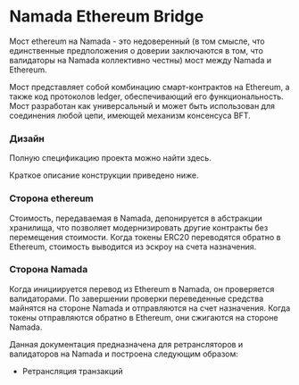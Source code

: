 # Namada Ethereum Bridge

Мост ethereum на Namada - это недоверенный (в том смысле, что единственные предположения о доверии заключаются в том, что валидаторы на Namada коллективно честны) мост между Namada и Ethereum.

Мост представляет собой комбинацию смарт-контрактов на Ethereum, а также код протоколов ledger, обеспечивающий его функциональность. Мост разработан как универсальный и может быть использован для соединения любой цепи, имеющей механизм консенсуса BFT.

### Дизайн

Полную спецификацию проекта можно найти здесь.

Краткое описание конструкции приведено ниже.

### Сторона ethereum

Стоимость, передаваемая в Namada, депонируется в абстракции хранилища, что позволяет модернизировать другие контракты без перемещения стоимости. Когда токены ERC20 переводятся обратно в Ethereum, стоимость выводится из эскроу на счета назначения.

### Сторона Namada

Когда инициируется перевод из Ethereum в Namada, он проверяется валидаторами. По завершении проверки переведенные средства майнятся на стороне Namada и отправляются на счет назначения. Когда токены отправляются обратно в Ethereum, они сжигаются на стороне Namada.

Данная документация предназначена для ретрансляторов и валидаторов на Namada и построена следующим образом:

* Ретрансляция транзакций
